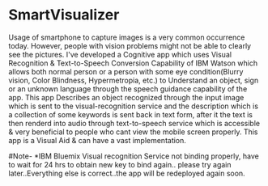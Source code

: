 # SmartVisualizer
Usage of smartphone to capture images is a very common occurrence today. However, people with vision problems might not be able to clearly see the pictures. I've developed a Cognitive app which uses Visual Recognition & Text-to-Speech Conversion Capability of IBM Watson which allows both normal person or a person with some eye condition(Blurry vision, Color Blindness, Hypermetropia, etc.) to Understand an object, sign or an unknown language through the speech guidance capability of the app. This app Describes an object recognized through the input image which is sent to the visual-recognition service and the description which is a collection of some keywords is sent back in text form, after it the text is then renderd into audio through text-to-speech service which is accessible & very beneficial to people who cant view the mobile screen properly. This app is a Visual Aid & can have a vast implementation. 

#Note-
*IBM Bluemix Visual recognition Service not binding properly, have to wait for 24 hrs to obtain new key to bind again.. please try again later..Everything else is correct..the app will be redeployed again soon.

